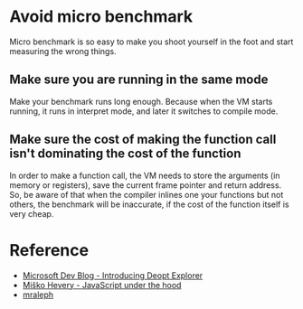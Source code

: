 # Avoid micro benchmark

Micro benchmark is so easy to make you shoot yourself in the foot and start measuring the wrong things.

## Make sure you are running in the same mode

Make your benchmark runs long enough. Because when the VM starts running, it runs in interpret mode, and later it switches to compile mode.

## Make sure the cost of making the function call isn't dominating the cost of the function

In order to make a function call, the VM needs to store the arguments (in memory or registers), save the current frame pointer and return address. So, be aware of that when the compiler inlines one your functions but not others, the benchmark will be inaccurate, if the cost of the function itself is very cheap.

# Reference

- [Microsoft Dev Blog - Introducing Deopt Explorer](https://devblogs.microsoft.com/typescript/introducing-deopt-explorer/)
- [Miško Hevery - JavaScript under the hood](https://github.com/mhevery/JavaScriptVM_under_the_hood)
- [mraleph](https://mrale.ph/blog/)
